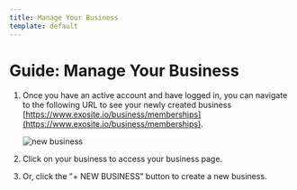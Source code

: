 ```yaml
---
title: Manage Your Business
template: default
---
```


# Guide: Manage Your Business

1. Once you have an active account and have logged in, you can navigate to the following URL to see your newly created business [https://www.exosite.io/business/memberships](https://www.exosite.io/business/memberships).

   ![new business](../assets/new_business.png)

1. Click on your business to access your business page.
1. Or, click the "+ NEW BUSINESS" button to create a new business.